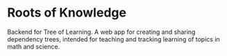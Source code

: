 # Roots of Knowledge
Backend for Tree of Learning. A web app for creating and sharing dependency trees, intended for teaching and tracking learning of topics in math and science.
